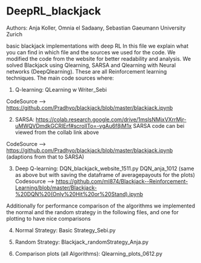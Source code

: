# DeepRL_blackjack
Authors: Anja Koller, Omnia el Sadaany, Sebastian Gaeumann University Zurich

basic blackjack implementations with deep RL
In this file we explain what you can find in which file and the sources we used for the code. 
We modified the code from the website for better readability and analysis. 
We solved Blackjack using Qlearning, SARSA and Qlearning with Neural networks (DeepQlearning). 
These are all Reinforcement learning techniques. 
The main code sources where:

1) Q-learning: QLearning w Writer_Sebi


CodeSource
--> https://github.com/Pradhyo/blackjack/blob/master/blackjack.ipynb

2) SARSA: https://colab.research.google.com/drive/1mslsNMjxVXrrMjr-uMWQVDmdkGCRIErf#scrollTo=-vgAu6f8jM1x
SARSA code can bei viewed from the collab link above

CodeSource
--> https://github.com/Pradhyo/blackjack/blob/master/blackjack.ipynb (adaptions from that to SARSA)

3) Deep Q-learning: 
 	DQN_blackjack_website_1511.py
  DQN_anja_1012 (same as above but with saving the dataframe of averagepayouts for the plots)
Codesource
-->  https://github.com/ml874/Blackjack--Reinforcement-Learning/blob/master/Blackjack-%20DQN%20(Only%20Hit%20or%20Stand).ipynb


Additionally for performance comparison of the algorithms we implemented the normal and the random strategy in the following files, and one for plotting to have nice comparisons

4) Normal Strategy:  	Basic Strategy_Sebi.py

5) Random Strategy: Blackjack_randomStrategy_Anja.py

6) Comparison plots (all Algorithms): Qlearning_plots_0612.py


